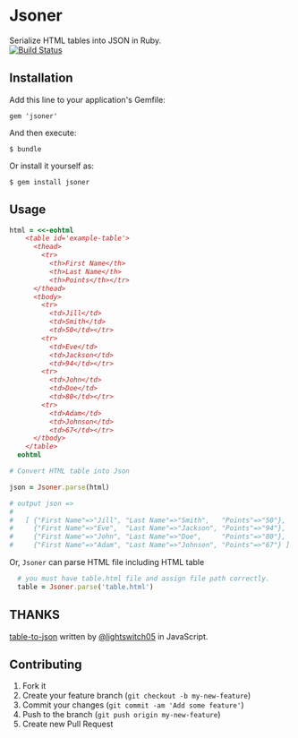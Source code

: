 # Jsoner

Serialize HTML tables into JSON in Ruby.  
[![Build Status](https://travis-ci.org/simlegate/jsoner.png?branch=master)](https://travis-ci.org/simlegate/jsoner)

## Installation

Add this line to your application's Gemfile:

    gem 'jsoner'

And then execute:

    $ bundle

Or install it yourself as:

    $ gem install jsoner

## Usage

```ruby
html = <<-eohtml
    <table id='example-table'>
      <thead>
        <tr>
          <th>First Name</th>
          <th>Last Name</th>
          <th>Points</th></tr>
      </thead>
      <tbody>
        <tr>
          <td>Jill</td>
          <td>Smith</td>
          <td>50</td></tr>
        <tr>
          <td>Eve</td>
          <td>Jackson</td>
          <td>94</td></tr>
        <tr>
          <td>John</td>
          <td>Doe</td>
          <td>80</td></tr>
        <tr>
          <td>Adam</td>
          <td>Johnson</td>
          <td>67</td></tr>
      </tbody>
    </table>
  eohtml

# Convert HTML table into Json

json = Jsoner.parse(html)

# output json => 
# 
#   [ {"First Name"=>"Jill", "Last Name"=>"Smith",   "Points"=>"50"},
#     {"First Name"=>"Eve",  "Last Name"=>"Jackson", "Points"=>"94"},
#     {"First Name"=>"John", "Last Name"=>"Doe",     "Points"=>"80"},
#     {"First Name"=>"Adam", "Last Name"=>"Johnson", "Points"=>"67"} ]

```

Or, `Jsoner` can parse HTML file including HTML table

```ruby
  # you must have table.html file and assign file path correctly.
  table = Jsoner.parse('table.html')
```
## THANKS

[table-to-json](https://github.com/lightswitch05/table-to-json) written by [@lightswitch05](https://github.com/lightswitch05) in JavaScript.

## Contributing

1. Fork it
2. Create your feature branch (`git checkout -b my-new-feature`)
3. Commit your changes (`git commit -am 'Add some feature'`)
4. Push to the branch (`git push origin my-new-feature`)
5. Create new Pull Request
